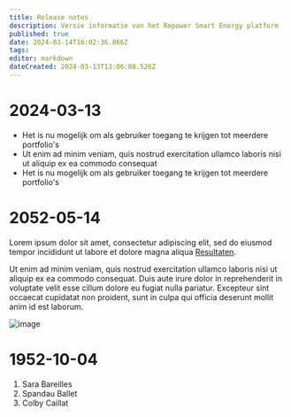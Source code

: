 ```yaml
---
title: Release notes
description: Versie informatie van het Repower Smart Energy platform
published: true
date: 2024-03-14T16:02:36.866Z
tags: 
editor: markdown
dateCreated: 2024-03-13T13:06:08.526Z
---
```


# 2024-03-13

- Het is nu mogelijk om als gebruiker toegang te krijgen tot meerdere portfolio's
- Ut enim ad minim veniam, quis nostrud exercitation ullamco laboris nisi ut aliquip ex ea commodo consequat
- Het is nu mogelijk om als gebruiker toegang te krijgen tot meerdere portfolio's

# 2052-05-14

Lorem ipsum dolor sit amet, consectetur adipiscing elit, sed do eiusmod tempor incididunt ut labore et dolore magna aliqua [Resultaten](/results).

Ut enim ad minim veniam, quis nostrud exercitation ullamco laboris nisi ut aliquip ex ea commodo consequat. Duis aute irure dolor in reprehenderit in voluptate velit esse cillum dolore eu fugiat nulla pariatur. Excepteur sint occaecat cupidatat non proident, sunt in culpa qui officia deserunt mollit anim id est laborum.

![image](https://www.digitalocean.com/_next/static/media/intro-to-cloud.d49bc5f7.jpeg)

# 1952-10-04

1. Sara Bareilles
1. Spandau Ballet
1. Colby Caillat